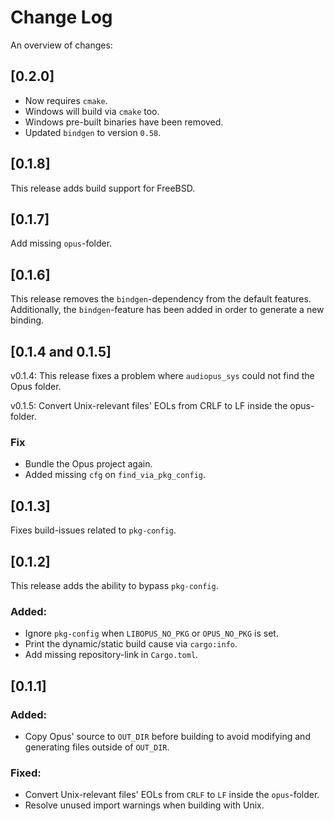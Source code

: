 # Change Log

An overview of changes:

## [0.2.0]

* Now requires `cmake`.
* Windows will build via `cmake` too.
* Windows pre-built binaries have been removed.
* Updated `bindgen` to version `0.58`.

## [0.1.8]

This release adds build support for FreeBSD.

## [0.1.7]

Add missing `opus`-folder.

## [0.1.6]

This release removes the `bindgen`-dependency from the default features.
Additionally, the `bindgen`-feature has been added in order to generate a new binding.

## [0.1.4 and 0.1.5]

v0.1.4:
This release fixes a problem where `audiopus_sys` could not find the
Opus folder.

v0.1.5:
Convert Unix-relevant files' EOLs from CRLF to LF inside the opus-folder.

### **Fix**
* Bundle the Opus project again.
* Added missing `cfg` on `find_via_pkg_config`.

## [0.1.3]

Fixes build-issues related to `pkg-config`.

## [0.1.2]

This release adds the ability to bypass `pkg-config`.

### **Added:**

* Ignore `pkg-config` when `LIBOPUS_NO_PKG` or `OPUS_NO_PKG` is set.
* Print the dynamic/static build cause via `cargo:info`.
* Add missing repository-link in `Cargo.toml`.

## [0.1.1]

### **Added:**

* Copy Opus' source to `OUT_DIR` before building to avoid modifying and generating files outside of `OUT_DIR`.

### **Fixed:**
* Convert Unix-relevant files' EOLs from `CRLF` to `LF` inside the `opus`-folder.
* Resolve unused import warnings when building with Unix.
